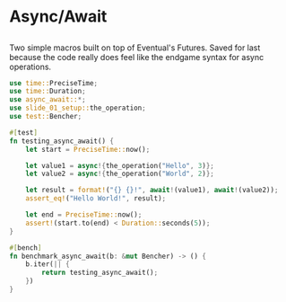# Async/Await

##

Two simple macros built on top of Eventual's Futures. Saved for last because the code really does feel like the endgame syntax for async operations.

```rust
use time::PreciseTime;
use time::Duration;
use async_await::*;
use slide_01_setup::the_operation;
use test::Bencher;

#[test]
fn testing_async_await() {
    let start = PreciseTime::now();

    let value1 = async!{the_operation("Hello", 3)};
    let value2 = async!{the_operation("World", 2)};

    let result = format!("{} {}!", await!(value1), await!(value2));
    assert_eq!("Hello World!", result);

    let end = PreciseTime::now();
    assert!(start.to(end) < Duration::seconds(5));
}

#[bench]
fn benchmark_async_await(b: &mut Bencher) -> () {
    b.iter(|| {
        return testing_async_await();
    })
}
```
